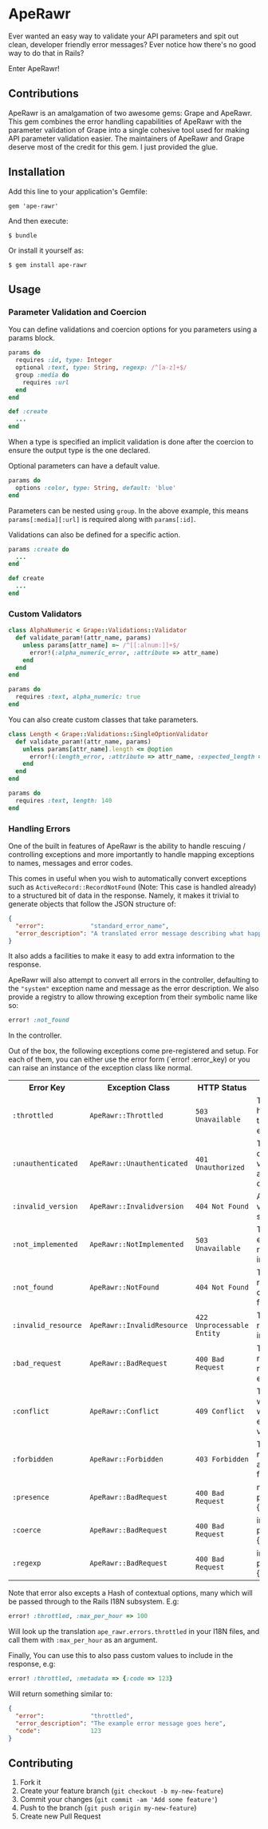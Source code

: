 # ApeRawr

Ever wanted an easy way to validate your API parameters and spit out clean, developer friendly error messages? Ever notice how there's no good way to do that in Rails?

Enter ApeRawr!

## Contributions

ApeRawr is an amalgamation of two awesome gems: Grape and ApeRawr. This gem combines the error handling capabilities of ApeRawr with the parameter validation of Grape into a single cohesive tool used for making API parameter validation easier. The maintainers of ApeRawr and Grape deserve most of the credit for this gem. I just provided the glue.

## Installation

Add this line to your application's Gemfile:

    gem 'ape-rawr'

And then execute:

    $ bundle

Or install it yourself as:

    $ gem install ape-rawr

## Usage

### Parameter Validation and Coercion
You can define validations and coercion options for you parameters using a params block.

```ruby
params do
  requires :id, type: Integer
  optional :text, type: String, regexp: /^[a-z]+$/
  group :media do
    requires :url
  end
end

def :create
  ...
end
```

When a type is specified an implicit validation is done after the coercion to ensure the output type is the one declared.

Optional parameters can have a default value.

```ruby
params do
  options :color, type: String, default: 'blue'
end
```

Parameters can be nested using `group`. In the above example, this means `params[:media][:url]` is required along with `params[:id]`.

Validations can also be defined for a specific action.

```ruby
params :create do
  ...
end

def create
  ...
end
```

### Custom Validators

```ruby
class AlphaNumeric < Grape::Validations::Validator
  def validate_param!(attr_name, params)
    unless params[attr_name] =~ /^[[:alnum:]]+$/
      error!(:alpha_numeric_error, :attribute => attr_name)
    end
  end
end
```

```ruby
params do
  requires :text, alpha_numeric: true
end
```

You can also create custom classes that take parameters.

```ruby
class Length < Grape::Validations::SingleOptionValidator
  def validate_param!(attr_name, params)
    unless params[attr_name].length <= @option
      error!(:length_error, :attribute => attr_name, :expected_length => @option)
    end
  end
end
```

```ruby
params do
  requires :text, length: 140
end
```

### Handling Errors

One of the built in features of ApeRawr is the ability to handle rescuing / controlling exceptions and more importantly to handle mapping exceptions to names, messages and error codes.

This comes in useful when you wish to automatically convert exceptions such as `ActiveRecord::RecordNotFound` (Note: This case is handled already) to a structured bit of data in the response. Namely, it makes it trivial to generate objects that follow the JSON structure of:

```json
{
  "error":             "standard_error_name",
  "error_description": "A translated error message describing what happened."
}
```

It also adds a facilities to make it easy to add extra information to the response.

ApeRawr will also attempt to convert all errors in the controller, defaulting to the `"system"` exception name and message as the error description. We also provide a registry to allow throwing exception from their symbolic name like so:

```ruby
error! :not_found
```

In the controller.

Out of the box, the following exceptions come pre-registered and setup. For each of them, you can either use the error form (`error! :error_key) or you can raise an instance of the exception class like normal.

<table>
  <tr>
    <th>Error Key</th>
    <th>Exception Class</th>
    <th>HTTP Status</th>
    <th>Description</th>
  </tr>
  <tr>
    <td><code>:throttled</code></td>
    <td><code>ApeRawr::Throttled</code></td>
    <td><code>503 Unavailable</code></td>
    <td>The user has hit an api throttled error.</td>
  </tr>
  <tr>
    <td><code>:unauthenticated</code></td>
    <td><code>ApeRawr::Unauthenticated</code></td>
    <td><code>401 Unauthorized</code></td>
    <td>The user doesn't have valid authentication details.</td>
  </tr>
  <tr>
    <td><code>:invalid_version</code></td>
    <td><code>ApeRawr::Invalidversion</code></td>
    <td><code>404 Not Found</code></td>
    <td>An invalid API version was specified.</td>
  </tr>
  <tr>
    <td><code>:not_implemented</code></td>
    <td><code>ApeRawr::NotImplemented</code></td>
    <td><code>503 Unavailable</code></td>
    <td>The specified endpoint is not yet implemented.</td>
  </tr>
  <tr>
    <td><code>:not_found</code></td>
    <td><code>ApeRawr::NotFound</code></td>
    <td><code>404 Not Found</code></td>
    <td>The given resource could not be found.</td>
  </tr>
  <tr>
    <td><code>:invalid_resource</code></td>
    <td><code>ApeRawr::InvalidResource</code></td>
    <td><code>422 Unprocessable Entity</code></td>
    <td>The given resource was invalid.</td>
  </tr>
  <tr>
    <td><code>:bad_request</code></td>
    <td><code>ApeRawr::BadRequest</code></td>
    <td><code>400 Bad Request</code></td>
    <td>The given request was not as expected.</td>
  </tr>
  <tr>
    <td><code>:conflict</code></td>
    <td><code>ApeRawr::Conflict</code></td>
    <td><code>409 Conflict</code></td>
    <td>The resource was a conflict with the existing version.</td>
  </tr>
  <tr>
    <td><code>:forbidden</code></td>
    <td><code>ApeRawr::Forbidden</code></td>
    <td><code>403 Forbidden</code></td>
    <td>The requested action was forbidden.</td>
  </tr>
  <tr>
    <td><code>:presence</td>
    <td><code>ApeRawr::BadRequest</code></td>
    <td><code>400 Bad Request</code></td>
    <td>missing parameter: %{attribute}</td>
  </tr>
  <tr>
    <td><code>:coerce</td>
    <td><code>ApeRawr::BadRequest</code></td>
    <td><code>400 Bad Request</code></td>
    <td>invalid parameter: %{attribute}</td>
  </tr>
  <tr>
    <td><code>:regexp</td>
    <td><code>ApeRawr::BadRequest</code></td>
    <td><code>400 Bad Request</code></td>
    <td>invalid parameter: %{attribute}</td>
  </tr>
</table>

Note that error also excepts a Hash of contextual options, many which will be passed through to the Rails I18N subsystem. E.g:

```ruby
error! :throttled, :max_per_hour => 100
```

Will look up the translation `ape_rawr.errors.throttled` in your I18N files, and call them with `:max_per_hour` as an argument.

Finally, You can use this to also pass custom values to include in the response, e.g:

```ruby
error! :throttled, :metadata => {:code => 123}
```

Will return something similar to:

```json
{
  "error":             "throttled",
  "error_description": "The example error message goes here",
  "code":              123
}
```

## Contributing

1. Fork it
2. Create your feature branch (`git checkout -b my-new-feature`)
3. Commit your changes (`git commit -am 'Add some feature'`)
4. Push to the branch (`git push origin my-new-feature`)
5. Create new Pull Request
